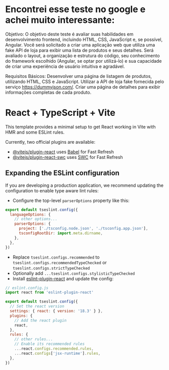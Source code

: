 # Encontrei esse teste no google e achei muito interessante:


Objetivo: O objetivo deste teste é avaliar suas habilidades em desenvolvimento frontend, incluindo HTML, CSS, JavaScript e, se possível, Angular. Você será solicitado a criar uma aplicação web que utiliza uma fake API de loja para exibir uma lista de produtos e seus detalhes. Será avaliado o layout, a organização e estrutura do código, seu conhecimento do framework escolhido (Angular, se optar por utilizá-lo) e sua capacidade de criar uma experiência de usuário intuitiva e agradável. 

Requisitos Básicos: Desenvolver uma página de listagem de produtos, utilizando HTML, CSS e JavaScript. Utilizar a API de loja fake fornecida pelo serviço https://dummyjson.com/. Criar uma página de detalhes para exibir informações completas de cada produto. 





# React + TypeScript + Vite

This template provides a minimal setup to get React working in Vite with HMR and some ESLint rules.

Currently, two official plugins are available:

- [@vitejs/plugin-react](https://github.com/vitejs/vite-plugin-react/blob/main/packages/plugin-react/README.md) uses [Babel](https://babeljs.io/) for Fast Refresh
- [@vitejs/plugin-react-swc](https://github.com/vitejs/vite-plugin-react-swc) uses [SWC](https://swc.rs/) for Fast Refresh

## Expanding the ESLint configuration

If you are developing a production application, we recommend updating the configuration to enable type aware lint rules:

- Configure the top-level `parserOptions` property like this:

```js
export default tseslint.config({
  languageOptions: {
    // other options...
    parserOptions: {
      project: ['./tsconfig.node.json', './tsconfig.app.json'],
      tsconfigRootDir: import.meta.dirname,
    },
  },
})
```

- Replace `tseslint.configs.recommended` to `tseslint.configs.recommendedTypeChecked` or `tseslint.configs.strictTypeChecked`
- Optionally add `...tseslint.configs.stylisticTypeChecked`
- Install [eslint-plugin-react](https://github.com/jsx-eslint/eslint-plugin-react) and update the config:

```js
// eslint.config.js
import react from 'eslint-plugin-react'

export default tseslint.config({
  // Set the react version
  settings: { react: { version: '18.3' } },
  plugins: {
    // Add the react plugin
    react,
  },
  rules: {
    // other rules...
    // Enable its recommended rules
    ...react.configs.recommended.rules,
    ...react.configs['jsx-runtime'].rules,
  },
})
```
